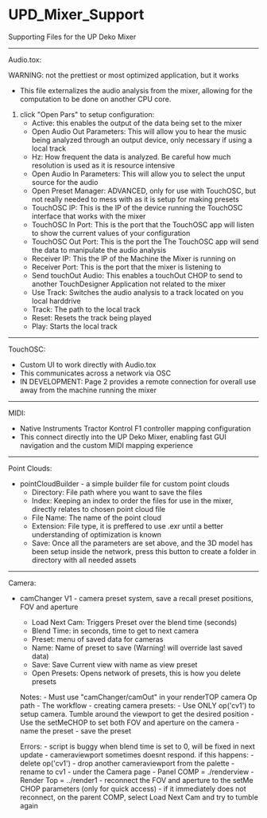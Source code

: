 # UPD_Mixer_Support

 Supporting Files for the UP Deko Mixer

 -------------------------------------------------------------------------
 Audio.tox:

 WARNING: not the prettiest or most optimized application, but it works

 - This file externalizes the audio analysis from the mixer, allowing for the computation to be done on another CPU core.

 1) click "Open Pars" to setup configuration:
    - Active: this enables the output of the data being set to the mixer
    - Open Audio Out Parameters: This will allow you to hear the music being analyzed through an output device, only necessary if using a local track
    - Hz: How frequent the data is analyzed. Be careful how much resolution is used as it is resource intensive
    - Open Audio In Parameters: This will allow you to select the unput source for the audio
    - Open Preset Manager: ADVANCED, only for use with TouchOSC, but not really needed to mess with as it is setup for making presets
    - TouchOSC IP: This is the IP of the device running the TouchOSC interface that works with the mixer
    - TouchOSC In Port: This is the port that the TouchOSC app will listen to show the current values of your configuration
    - TouchOSC Out Port: This is the port the The TouchOSC app will send the data to manipulate the audio analysis
    - Receiver IP: This the IP of the Machine the Mixer is running on
    - Receiver Port: This is the port that the mixer is listening to
    - Send touchOut Audio: This enables a touchOut CHOP to send to another TouchDesigner Application not related to the mixer
    - Use Track: Switches the audio analysis to a track located on you local harddrive
    - Track: The path to the local track
    - Reset: Resets the track being played
    - Play: Starts the local track


 ------------------------------------------------------------------------

TouchOSC:

- Custom UI to work directly with Audio.tox
- This communicates across a network via OSC
- IN DEVELOPMENT: Page 2 provides a remote connection for overall use away from the machine running the mixer
-------------------------------------------------------------------------

MIDI:

- Native Instruments Tractor Kontrol F1 controller mapping configuration
- This connect directly into the UP Deko Mixer, enabling fast GUI navigation and the custom MIDI mapping experience

---------------------------------------------------------------------------

Point Clouds:

- pointCloudBuilder - a simple builder file for custom point clouds
   - Directory: File path where you want to save the files
   - Index: Keeping an index to order the files for use in the mixer, directly relates to chosen point cloud file
   - File Name: The name of the point cloud
   - Extension: File type, it is preffered to use .exr until a better understanding of optimization is known
   - Save: Once all the parameters are set above, and the 3D model has been setup inside the network, press this button to create a folder in directory with all needed assets

----------------------------------------------------------------------------

Camera:

- camChanger V1 - camera preset system, save a recall preset positions, FOV and aperture
   - Load Next Cam: Triggers Preset over the blend time (seconds)
   - Blend Time: in seconds, time to get to next camera
   - Preset: menu of saved data for cameras
   - Name: Name of preset to save (Warning! will override last saved data)
   - Save: Save Current view with name as view preset
   - Open Presets: Opens network of presets, this is how you delete presets

   Notes:
      - Must use "camChanger/camOut" in your renderTOP camera Op path
      - The workflow - creating camera presets: 
         - Use ONLY op('cv1') to setup camera. Tumble around the viewport to get the desired position
         - Use the setMeCHOP to set both FOV and aperture on the camera
         - name the preset
         - save the preset

   Errors:
      - script is buggy when blend time is set to 0, will be fixed in next update
      - cameraviewport sometimes doesnt respond. if this happens:
         - delete op('cv1')
         - drop another cameraviewport from the palette
         - rename to cv1
         - under the Camera page
            - Panel COMP = ./renderview
            - Render Top = ../render1
         - reconnect the FOV and aperture to the setMe CHOP parameters (only for quick access)
         - if it immediately does not reconnect, on the parent COMP, select Load Next Cam and try to tumble again


